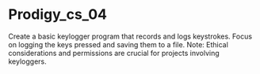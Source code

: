 # Prodigy_cs_04
Create a basic keylogger program that records and logs keystrokes. Focus on logging the keys pressed and saving them to a file. Note: Ethical considerations and permissions are crucial for projects involving keyloggers.
